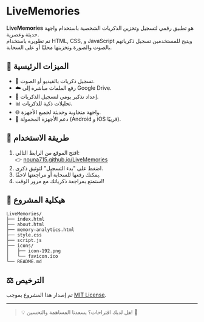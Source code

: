 
# LiveMemories

**LiveMemories** هو تطبيق رقمي لتسجيل وتخزين الذكريات الشخصية باستخدام واجهة حديثة وعصرية.  
تم تطويره باستخدام HTML, CSS, و JavaScript ويتيح للمستخدمين تسجيل ذكرياتهم بالصوت والصورة وتخزينها محليًا أو على السحابة.

## 🚀 الميزات الرئيسية

- 🎥 تسجيل ذكريات بالفيديو أو الصوت.
- ☁️ رفع الملفات مباشرة إلى Google Drive.
- 🔔 إعداد تذكير يومي لتسجيل الذكريات.
- 📊 تحليلات ذكية للذكريات.
- 🌐 واجهة متجاوبة وحديثة لجميع الأجهزة.
- 📱 دعم الأجهزة المحمولة (Android و iOS قريبًا).

## 📂 طريقة الاستخدام

1. افتح الموقع من الرابط التالي:  
   👉 [nouna715.github.io/LiveMemories](https://nouna715.github.io/LiveMemories)
2. اضغط على "بدء التسجيل" لتوثيق ذكرى.
3. يمكنك رفعها للسحابة أو مراجعتها لاحقًا.
4. استمتع بمراجعة ذكرياتك مع مرور الوقت!

## 📁 هيكلية المشروع

```
LiveMemories/
├── index.html
├── about.html
├── memory-analytics.html
├── style.css
├── script.js
├── icons/
│   ├── icon-192.png
│   └── favicon.ico
└── README.md
```

## ⚖️ الترخيص

تم إصدار هذا المشروع بموجب [MIT License](LICENSE).

---

> 💡 هل لديك اقتراحات؟ يسعدنا المساهمة والتحسين! 🌟
